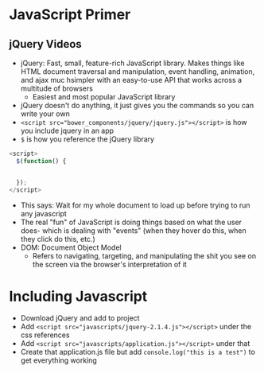 # JavaScript Primer

## jQuery Videos
- jQuery: Fast, small, feature-rich JavaScript library.  Makes things like HTML document traversal and manipulation, event handling, animation, and ajax muc hsimpler with an easy-to-use API that works across a multitude of browsers
  - Easiest and most popular JavaScript library
- jQuery doesn't do anything, it just gives you the commands so you can write your own
- `<script src="bower_components/jquery/jquery.js"></script>` is how you include jquery in an app
- `$` is how you reference the jQuery library
```javascript
<script>
  $(function() {


  });
</script>
```
- This says: Wait for my whole document to load up before trying to run any javascript
- The real "fun" of JavaScript is doing things based on what the user does- which is dealing with "events" (when they hover do this, when they click do this, etc.)
- DOM: Document Object Model
  - Refers to navigating, targeting, and manipulating the shit you see on the screen via the browser's interpretation of it

# Including Javascript
- Download jQuery and add to project
- Add `<script src="javascripts/jquery-2.1.4.js"></script>` under the css references
- Add `<script src="javascripts/application.js"></script>` under that
- Create that application.js file but add `console.log("this is a test")` to get everything working